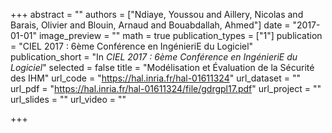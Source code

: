 +++
abstract = ""
authors = ["Ndiaye, Youssou and Aillery, Nicolas and Barais, Olivier and Blouin, Arnaud and Bouabdallah, Ahmed"]
date = "2017-01-01"
image_preview = ""
math = true
publication_types = ["1"]
publication = "CIEL 2017 : 6ème Conférence en IngénieriE du Logiciel"
publication_short = "In *CIEL 2017 : 6ème Conférence en IngénieriE du Logiciel*"
selected = false
title = "Modélisation et Évaluation de la Sécurité des IHM"
url_code = "https://hal.inria.fr/hal-01611324"
url_dataset = ""
url_pdf = "https://hal.inria.fr/hal-01611324/file/gdrgpl17.pdf"
url_project = ""
url_slides = ""
url_video = ""

+++

